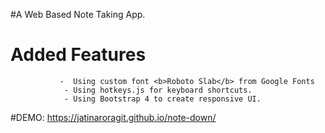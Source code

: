 #A Web Based Note Taking App.

# Added Features

 

               -  Using custom font <b>Roboto Slab</b> from Google Fonts
                - Using hotkeys.js for keyboard shortcuts.
                - Using Bootstrap 4 to create responsive UI.    

#DEMO: https://jatinaroragit.github.io/note-down/

